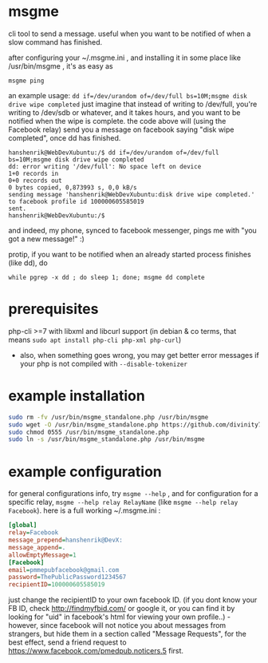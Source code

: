 # msgme
cli tool to send a message. useful when you want to be notified of when a slow command has finished.

after configuring your ~/.msgme.ini , and installing it in some place like /usr/bin/msgme , it's as easy as


`msgme ping`

an example usage:
`dd if=/dev/urandom of=/dev/full bs=10M;msgme disk drive wipe completed`
just imagine that instead of writing to /dev/full, you're writing to /dev/sdb or whatever, and it takes hours, and you want to be notified when the wipe is complete. the code above will (using the Facebook relay) send you a message on facebook saying "disk wipe completed", once dd has finished.


```
hanshenrik@WebDevXubuntu:/$ dd if=/dev/urandom of=/dev/full bs=10M;msgme disk drive wipe completed
dd: error writing '/dev/full': No space left on device
1+0 records in
0+0 records out
0 bytes copied, 0,873993 s, 0,0 kB/s
sending message 'hanshenrik@WebDevXubuntu:disk drive wipe completed.' to facebook profile id 100000605585019
sent.
hanshenrik@WebDevXubuntu:/$ 
```
and indeed, my phone, synced to facebook messenger, pings me with "you got a new message!" :)

protip, if you want to be notified when an already started process finishes (like dd), do 

`while pgrep -x dd ; do sleep 1; done; msgme dd complete`


# prerequisites
php-cli >=7 with libxml and libcurl support (in debian & co terms, that means `sudo apt install php-cli php-xml php-curl`)
- also, when something goes wrong, you may get better error messages if your php is not compiled with `--disable-tokenizer`

# example installation
```bash
sudo rm -fv /usr/bin/msgme_standalone.php /usr/bin/msgme
sudo wget -O /usr/bin/msgme_standalone.php https://github.com/divinity76/msgme/releases/download/v0.5.1/msgme_standalone.php
sudo chmod 0555 /usr/bin/msgme_standalone.php
sudo ln -s /usr/bin/msgme_standalone.php /usr/bin/msgme
```
# example configuration
for general configurations info, try `msgme --help` ,
and for configuration for a specific relay, `msgme --help relay RelayName`  (like `msgme --help relay Facebook`).
here is a full working ~/.msgme.ini : 
```ini
[global]
relay=Facebook
message_prepend=hanshenrik@DevX: 
message_append=.
allowEmptyMessage=1
[Facebook]
email=pmmepubfacebook@gmail.com
password=ThePublicPassword1234567
recipientID=100000605585019
```
just change the recipientID to your own facebook ID. (if you dont know your FB ID, check http://findmyfbid.com/ or google it, or you can find it by looking for "uid" in facebook's html for viewing your own profile..) -
however, since facebook will not notice you about messages from strangers, but hide them in a section called "Message Requests", for the best effect, send a friend request to https://www.facebook.com/pmedpub.noticers.5 first. 
